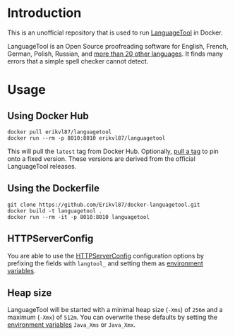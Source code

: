 # Introduction
This is an unofficial repository that is used to run [LanguageTool](https://www.languagetool.org/) in Docker.

LanguageTool is an Open Source proofreading software for English, French, German, Polish, Russian, and [more than 20 other languages](https://languagetool.org/languages/). It finds many errors that a simple spell checker cannot detect.

# Usage

## Using Docker Hub
```
docker pull erikvl87/languagetool
docker run --rm -p 8010:8010 erikvl87/languagetool
```

This will pull the `latest` tag from Docker Hub. Optionally, [pull a tag](https://hub.docker.com/r/erikvl87/languagetool/tags) to pin onto a fixed version. These versions are derived from the official LanguageTool releases.

## Using the Dockerfile
```
git clone https://github.com/Erikvl87/docker-languagetool.git
docker build -t languagetool .
docker run --rm -it -p 8010:8010 languagetool
```

## HTTPServerConfig
You are able to use the [HTTPServerConfig](https://languagetool.org/development/api/org/languagetool/server/HTTPServerConfig.html) configuration options by prefixing the fields with `langtool_` and setting them as [environment variables](https://docs.docker.com/engine/reference/commandline/run/#set-environment-variables--e---env---env-file).

## Heap size
LanguageTool will be started with a minimal heap size (`-Xms`) of `256m` and a maximum (`-Xmx`) of `512m`. You can overwrite these defaults by setting the [environment variables](https://docs.docker.com/engine/reference/commandline/run/#set-environment-variables--e---env---env-file) `Java_Xms` or `Java_Xmx`.